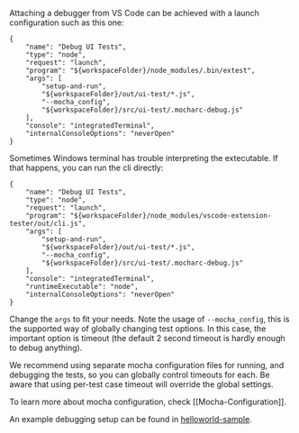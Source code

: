 Attaching a debugger from VS Code can be achieved with a launch configuration such as this one:
```
{
	"name": "Debug UI Tests",
	"type": "node",
	"request": "launch",
	"program": "${workspaceFolder}/node_modules/.bin/extest",
	"args": [
		"setup-and-run",
		"${workspaceFolder}/out/ui-test/*.js",
		"--mocha_config",
		"${workspaceFolder}/src/ui-test/.mocharc-debug.js"
	],
	"console": "integratedTerminal",
	"internalConsoleOptions": "neverOpen"
}
```
Sometimes Windows terminal has trouble interpreting the extecutable. If that happens, you can run the cli directly:
```
{
	"name": "Debug UI Tests",
	"type": "node",
	"request": "launch",
	"program": "${workspaceFolder}/node_modules/vscode-extension-tester/out/cli.js",
	"args": [
		"setup-and-run",
		"${workspaceFolder}/out/ui-test/*.js",
		"--mocha_config",
		"${workspaceFolder}/src/ui-test/.mocharc-debug.js"
	],
	"console": "integratedTerminal",
	"runtimeExecutable": "node",
	"internalConsoleOptions": "neverOpen"
}
```

Change the `args` to fit your needs. Note the usage of `--mocha_config`, this is the supported way of globally changing test options. In this case, the important option is timeout (the default 2 second timeout is hardly enough to debug anything).

We recommend using separate mocha configuration files for running, and debugging the tests, so you can globally control timeouts for each. Be aware that using per-test case timeout will override the global settings.

To learn more about mocha configuration, check [[Mocha-Configuration]].

An example debugging setup can be found in [helloworld-sample](../tree/master/sample-projects/helloworld-sample).